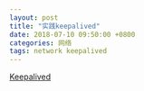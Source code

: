 ```yaml
---
layout: post
title: "实践keepalived"
date: 2018-07-10 09:50:00 +0800
categories: 网络
tags: network keepalived
---
```


[Keepalived](http://www.keepalived.org/)
